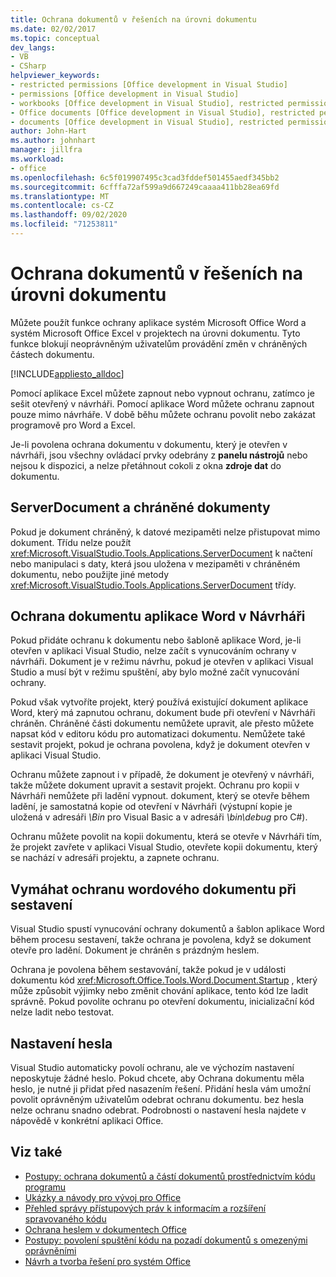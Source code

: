 ```yaml
---
title: Ochrana dokumentů v řešeních na úrovni dokumentu
ms.date: 02/02/2017
ms.topic: conceptual
dev_langs:
- VB
- CSharp
helpviewer_keywords:
- restricted permissions [Office development in Visual Studio]
- permissions [Office development in Visual Studio]
- workbooks [Office development in Visual Studio], restricted permissions
- Office documents [Office development in Visual Studio], restricted permissions
- documents [Office development in Visual Studio], restricted permissions
author: John-Hart
ms.author: johnhart
manager: jillfra
ms.workload:
- office
ms.openlocfilehash: 6c5f019907495c3cad3fddef501455aedf345bb2
ms.sourcegitcommit: 6cfffa72af599a9d667249caaaa411bb28ea69fd
ms.translationtype: MT
ms.contentlocale: cs-CZ
ms.lasthandoff: 09/02/2020
ms.locfileid: "71253811"
---
```

# <a name="document-protection-in-document-level-solutions"></a>Ochrana dokumentů v řešeních na úrovni dokumentu
  Můžete použít funkce ochrany aplikace systém Microsoft Office Word a systém Microsoft Office Excel v projektech na úrovni dokumentu. Tyto funkce blokují neoprávněným uživatelům provádění změn v chráněných částech dokumentu.

 [!INCLUDE[appliesto_alldoc](../vsto/includes/appliesto-alldoc-md.md)]

 Pomocí aplikace Excel můžete zapnout nebo vypnout ochranu, zatímco je sešit otevřený v návrháři. Pomocí aplikace Word můžete ochranu zapnout pouze mimo návrháře. V době běhu můžete ochranu povolit nebo zakázat programově pro Word a Excel.

 Je-li povolena ochrana dokumentu v dokumentu, který je otevřen v návrháři, jsou všechny ovládací prvky odebrány z **panelu nástrojů** nebo nejsou k dispozici, a nelze přetáhnout cokoli z okna **zdroje dat** do dokumentu.

## <a name="serverdocument-and-protected-documents"></a>ServerDocument a chráněné dokumenty
 Pokud je dokument chráněný, k datové mezipaměti nelze přistupovat mimo dokument. Třídu nelze použít <xref:Microsoft.VisualStudio.Tools.Applications.ServerDocument> k načtení nebo manipulaci s daty, která jsou uložena v mezipaměti v chráněném dokumentu, nebo použijte jiné metody <xref:Microsoft.VisualStudio.Tools.Applications.ServerDocument> třídy.

## <a name="word-document-protection-in-the-designer"></a>Ochrana dokumentu aplikace Word v Návrháři
 Pokud přidáte ochranu k dokumentu nebo šabloně aplikace Word, je-li otevřen v aplikaci Visual Studio, nelze začít s vynucováním ochrany v návrháři. Dokument je v režimu návrhu, pokud je otevřen v aplikaci Visual Studio a musí být v režimu spuštění, aby bylo možné začít vynucování ochrany.

 Pokud však vytvoříte projekt, který používá existující dokument aplikace Word, který má zapnutou ochranu, dokument bude při otevření v Návrháři chráněn. Chráněné části dokumentu nemůžete upravit, ale přesto můžete napsat kód v editoru kódu pro automatizaci dokumentu. Nemůžete také sestavit projekt, pokud je ochrana povolena, když je dokument otevřen v aplikaci Visual Studio.

 Ochranu můžete zapnout i v případě, že dokument je otevřený v návrháři, takže můžete dokument upravit a sestavit projekt. Ochranu pro kopii v Návrháři nemůžete při ladění vypnout. dokument, který se otevře během ladění, je samostatná kopie od otevření v Návrháři (výstupní kopie je uložená v adresáři *\Bin* pro Visual Basic a v adresáři *\bin\debug* pro C#).

 Ochranu můžete povolit na kopii dokumentu, která se otevře v Návrháři tím, že projekt zavřete v aplikaci Visual Studio, otevřete kopii dokumentu, který se nachází v adresáři projektu, a zapnete ochranu.

## <a name="enforce-word-document-protection-on-build"></a>Vymáhat ochranu wordového dokumentu při sestavení
 Visual Studio spustí vynucování ochrany dokumentů a šablon aplikace Word během procesu sestavení, takže ochrana je povolena, když se dokument otevře pro ladění. Dokument je chráněn s prázdným heslem.

 Ochrana je povolena během sestavování, takže pokud je v události dokumentu kód <xref:Microsoft.Office.Tools.Word.Document.Startup> , který může způsobit výjimky nebo změnit chování aplikace, tento kód lze ladit správně. Pokud povolíte ochranu po otevření dokumentu, inicializační kód nelze ladit nebo testovat.

## <a name="setting-the-password"></a>Nastavení hesla
 Visual Studio automaticky povolí ochranu, ale ve výchozím nastavení neposkytuje žádné heslo. Pokud chcete, aby Ochrana dokumentu měla heslo, je nutné ji přidat před nasazením řešení. Přidání hesla vám umožní povolit oprávněným uživatelům odebrat ochranu dokumentu. bez hesla nelze ochranu snadno odebrat. Podrobnosti o nastavení hesla najdete v nápovědě v konkrétní aplikaci Office.

## <a name="see-also"></a>Viz také
- [Postupy: ochrana dokumentů a částí dokumentů prostřednictvím kódu programu](../vsto/how-to-programmatically-protect-documents-and-parts-of-documents.md)
- [Ukázky a návody pro vývoj pro Office](../vsto/office-development-samples-and-walkthroughs.md)
- [Přehled správy přístupových práv k informacím a rozšíření spravovaného kódu](../vsto/information-rights-management-and-managed-code-extensions-overview.md)
- [Ochrana heslem v dokumentech Office](../vsto/password-protection-on-office-documents.md)
- [Postupy: povolení spuštění kódu na pozadí dokumentů s omezenými oprávněními](../vsto/how-to-permit-code-to-run-behind-documents-with-restricted-permissions.md)
- [Návrh a tvorba řešení pro systém Office](../vsto/designing-and-creating-office-solutions.md)
